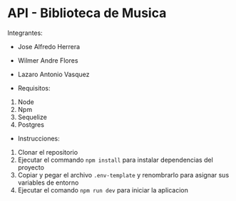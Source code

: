 # API - Biblioteca de Musica

Integrantes:
- Jose Alfredo Herrera
- Wilmer Andre Flores
- Lazaro Antonio Vasquez


- Requisitos:

1. Node 
2. Npm
3. Sequelize
4. Postgres

- Instrucciones:

1. Clonar el repositorio
2. Ejecutar el commando `npm install` para instalar
   dependencias del proyecto
3. Copiar y pegar el archivo `.env-template` y 
   renombrarlo para asignar sus variables de entorno
4. Ejecutar el comando `npm run dev` para iniciar la aplicacion